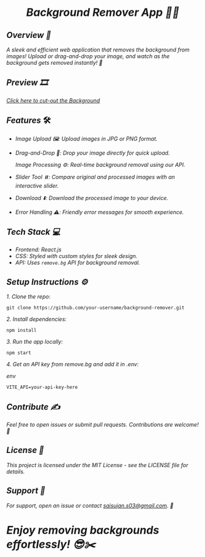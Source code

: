 # <div align="center"> *Background Remover App 🎨✨*

## *Overview 🌟*
*A sleek and efficient web application that removes the background from images! Upload or drag-and-drop your image, and watch as the background gets removed instantly! 🎉*

## *Preview 🎞️*
*[Click here to cut-out the Background](https://sujan2332.github.io/BackgroundRemover/)*

## *Features* 🛠️

- *Image Upload 🖼️:*
  *Upload images in JPG or PNG format.*
  
- *Drag-and-Drop 🔄:*
  *Drop your image directly for quick upload.*
  
  *Image Processing ⚙️:*
  *Real-time background removal using our API.*
  
- *Slider Tool ⏸️:*
  *Compare original and processed images with an interactive slider.*

- *Download ⬇️:*
  *Download the processed image to your device.*
  
- *Error Handling ⚠️:*
  *Friendly error messages for smooth experience.*

## *Tech Stack 💻*

- *Frontend: React.js*
- *CSS: Styled with custom styles for sleek design.*
- *API: Uses `remove.bg` API for background removal.*

## *Setup Instructions ⚙️*

*1. Clone the repo*:

   ```
   git clone https://github.com/your-username/background-remover.git
   ```
   
*2. Install dependencies:*

```
npm install
```

*3. Run the app locally:*

```
npm start
```

*4. Get an API key from remove.bg and add it in .env:*

*env*

```
VITE_API=your-api-key-here
```

## *Contribute ✍️*

*Feel free to open issues or submit pull requests. Contributions are welcome! 💬*

## *License 📜*

*This project is licensed under the MIT License - see the LICENSE file for details.*

## *Support 💬*

*For support, open an issue or contact saisujan.s03@gmail.com. 📨*

# *Enjoy removing backgrounds effortlessly! 😎✂️*
</div>
